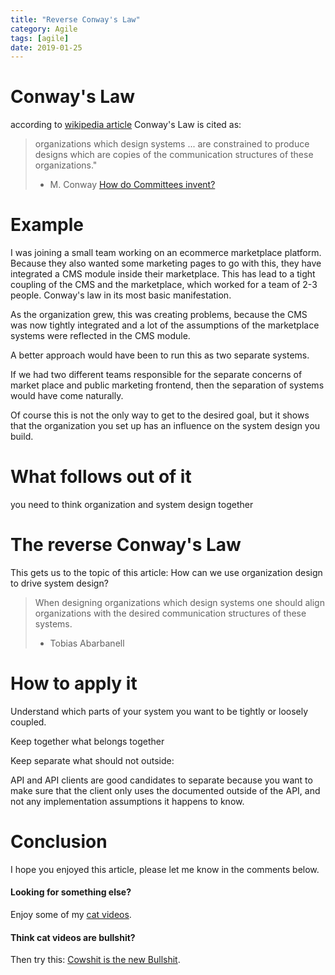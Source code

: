 ```yaml
---
title: "Reverse Conway's Law"
category: Agile
tags: [agile]
date: 2019-01-25
---
```



# Conway's Law

according to [wikipedia article](https://en.wikipedia.org/wiki/Conway%27s_law)
Conway's Law is cited as:

> organizations which design systems ... are constrained to produce designs which are copies of the communication structures of these organizations."
> - M. Conway [How do Committees invent?](http://www.melconway.com/Home/Committees_Paper.html)

# Example

I was joining a small team working on an ecommerce marketplace platform. Because they also wanted some marketing pages to go with this, they have integrated a CMS module inside their marketplace. This has lead to a tight coupling of the CMS and the marketplace, which worked for a team of 2-3 people. Conway's law in its most basic manifestation.

As the organization grew, this was creating problems, because the CMS was now tightly integrated and a lot of the assumptions of the marketplace systems were reflected in the CMS module.

A better approach would have been to run this as two separate systems. 

If we had two different teams responsible for the separate concerns of market place and public marketing frontend, then the separation of systems would have come naturally.

Of course this is not the only way to get to the desired goal, but it shows that the organization you set up has an influence on the system design you build.

# What follows out of it

you need to think organization and system design together

# The reverse Conway's Law

This gets us to the topic of this article: How can we use organization design to drive system design? 

> When designing organizations which design systems one should align
> organizations with the desired communication structures of these systems.
> - Tobias Abarbanell

# How to apply it

Understand which parts of your system you want to be tightly or loosely coupled.

Keep together what belongs together

Keep separate what should not outside: 

API and API clients are good candidates to separate
because you want to make sure that the client only 
uses the documented outside of the API, and not any
implementation assumptions it happens to know.




# Conclusion

I hope you enjoyed this article, please let me know in the comments below.

#### Looking for something else? 
Enjoy some of my [cat videos](https://www.youtube.com/watch?v=YPZPXDizUkU&list=PLyu5cHg7bWPjyymUCRJcpN_-fyoZzvlWh).

#### Think cat videos are bullshit? 
Then try this: [Cowshit is the new Bullshit](https://www.youtube.com/watch?v=bLTNhu8izu0).





